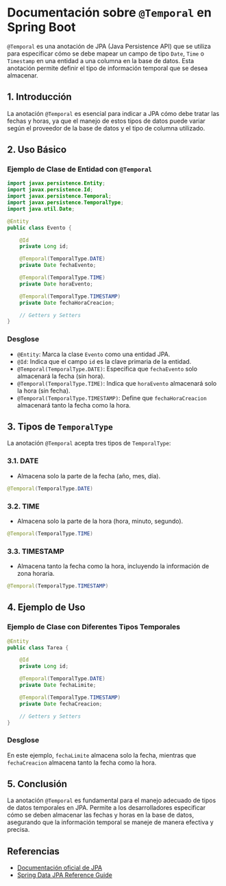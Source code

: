 # Documentación sobre `@Temporal` en Spring Boot

`@Temporal` es una anotación de JPA (Java Persistence API) que se utiliza para especificar cómo se debe mapear un campo de tipo `Date`, `Time` o `Timestamp` en una entidad a una columna en la base de datos. Esta anotación permite definir el tipo de información temporal que se desea almacenar.

## 1. Introducción

La anotación `@Temporal` es esencial para indicar a JPA cómo debe tratar las fechas y horas, ya que el manejo de estos tipos de datos puede variar según el proveedor de la base de datos y el tipo de columna utilizado.

## 2. Uso Básico

### Ejemplo de Clase de Entidad con `@Temporal`

```java
import javax.persistence.Entity;
import javax.persistence.Id;
import javax.persistence.Temporal;
import javax.persistence.TemporalType;
import java.util.Date;

@Entity
public class Evento {

    @Id
    private Long id;

    @Temporal(TemporalType.DATE)
    private Date fechaEvento;

    @Temporal(TemporalType.TIME)
    private Date horaEvento;

    @Temporal(TemporalType.TIMESTAMP)
    private Date fechaHoraCreacion;

    // Getters y Setters
}
```

### Desglose

- `@Entity`: Marca la clase `Evento` como una entidad JPA.
- `@Id`: Indica que el campo `id` es la clave primaria de la entidad.
- `@Temporal(TemporalType.DATE)`: Especifica que `fechaEvento` solo almacenará la fecha (sin hora).
- `@Temporal(TemporalType.TIME)`: Indica que `horaEvento` almacenará solo la hora (sin fecha).
- `@Temporal(TemporalType.TIMESTAMP)`: Define que `fechaHoraCreacion` almacenará tanto la fecha como la hora.

## 3. Tipos de `TemporalType`

La anotación `@Temporal` acepta tres tipos de `TemporalType`:

### 3.1. DATE

- Almacena solo la parte de la fecha (año, mes, día).

```java
@Temporal(TemporalType.DATE)
```

### 3.2. TIME

- Almacena solo la parte de la hora (hora, minuto, segundo).

```java
@Temporal(TemporalType.TIME)
```

### 3.3. TIMESTAMP

- Almacena tanto la fecha como la hora, incluyendo la información de zona horaria.

```java
@Temporal(TemporalType.TIMESTAMP)
```

## 4. Ejemplo de Uso

### Ejemplo de Clase con Diferentes Tipos Temporales

```java
@Entity
public class Tarea {

    @Id
    private Long id;

    @Temporal(TemporalType.DATE)
    private Date fechaLimite;

    @Temporal(TemporalType.TIMESTAMP)
    private Date fechaCreacion;

    // Getters y Setters
}
```

### Desglose

En este ejemplo, `fechaLimite` almacena solo la fecha, mientras que `fechaCreacion` almacena tanto la fecha como la hora.

## 5. Conclusión

La anotación `@Temporal` es fundamental para el manejo adecuado de tipos de datos temporales en JPA. Permite a los desarrolladores especificar cómo se deben almacenar las fechas y horas en la base de datos, asegurando que la información temporal se maneje de manera efectiva y precisa.

## Referencias

- [Documentación oficial de JPA](https://docs.oracle.com/javaee/7/api/javax/persistence/Temporal.html)
- [Spring Data JPA Reference Guide](https://docs.spring.io/spring-data/jpa/docs/current/reference/html/)
